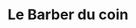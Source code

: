 ---
title: "Le Barber du coin"
url: /chateau-arnoux-saint-auban/le-barber-du-coin/
shop: coiffeur
---